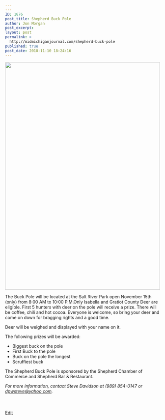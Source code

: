 ```yaml
---
---
ID: 1876
post_title: Shepherd Buck Pole
author: Jon Morgan
post_excerpt:
layout: post
permalink: >
  http://midmichiganjournal.com/shepherd-buck-pole
published: true
post_date: 2018-11-10 18:24:16
---
```

<img title="" src="http://midmichiganjournal.com/wp-content/uploads/2018/11/null.png" alt="" width="504" height="741" />

The Buck Pole will be located at the Salt River Park open November 15th (only) from 8:00 AM to 10:00 P.M.Only Isabella and Gratiot County Deer are eligible. First 5 hunters with deer on the pole will receive a prize. There will be coffee, chili and hot cocoa. Everyone is welcome, so bring your deer and come on down for bragging rights and a good time.

Deer will be weighed and displayed with your name on it.

The following prizes will be awarded:
<ul>
 	<li>Biggest buck on the pole</li>
 	<li>First Buck to the pole</li>
 	<li>Buck on the pole the longest</li>
 	<li>Scruffiest buck</li>
</ul>
The Shepherd Buck Pole is sponsored by the Shepherd Chamber of Commerce and Shepherd Bar &amp; Restaurant.

<i>For more information, contact Steve Davidson at (989) 854-0147 or <a href="mailto:dpwsteve@yahoo.com">dpwsteve@yahoo.com</a>.</i>

&nbsp;

###

<a href="https://docs.google.com/document/d/1b5938d_LmCDUmEQemAQPtB_pmQhbCxc1QqOS9bBteQs/edit?usp=sharing">Edit</a>